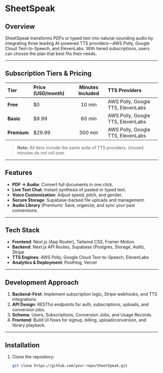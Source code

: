 # SheetSpeak

## Overview

SheetSpeak transforms PDFs or typed text into natural-sounding audio by integrating three leading AI-powered TTS providers—AWS Polly, Google Cloud Text-to-Speech, and ElevenLabs. With tiered subscriptions, users can choose the plan that best fits their needs.

---

## Subscription Tiers & Pricing

| Tier        | Price (USD/month) | Minutes Included | TTS Providers                                |
|:------------|:------------------|:-----------------:|:---------------------------------------------|
| **Free**    | $0                | 10 min            | AWS Polly, Google TTS, ElevenLabs             |
| **Basic**   | $9.99             | 60 min            | AWS Polly, Google TTS, ElevenLabs             |
| **Premium** | $29.99            | 300 min           | AWS Polly, Google TTS, ElevenLabs             |

> **Note:** All tiers include the same suite of TTS providers. Unused minutes do *not* roll over.

---

## Features

- **PDF → Audio**: Convert full documents in one click.  
- **Live Text Chat**: Instant synthesis of pasted or typed text.  
- **Voice Customization**: Adjust speed, pitch, and gender.  
- **Secure Storage**: Supabase-backed file uploads and management.  
- **Audio Library** (Premium): Save, organize, and sync your past conversions.

---

## Tech Stack

- **Frontend**: Next.js (App Router), Tailwind CSS, Framer Motion  
- **Backend**: Next.js API Routes, Supabase (Postgres, Storage, Auth), Stripe  
- **TTS Engines**: AWS Polly, Google Cloud Text-to-Speech, ElevenLabs  
- **Analytics & Deployment**: PostHog, Vercel  

---

## Development Approach

1. **Backend-First**: Implement subscription logic, Stripe webhooks, and TTS integrations.  
2. **API Design**: RESTful endpoints for auth, subscriptions, uploads, and conversion jobs.  
3. **Schema**: Users, Subscriptions, Conversion Jobs, and Usage Records.  
4. **Frontend**: Build UI flows for signup, billing, upload/conversion, and library playback.

---

## Installation

1. Clone the repository:  

   ```bash
   git clone https://github.com/your-repo/SheetSpeak.git
